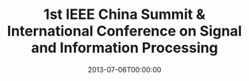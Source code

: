 ---
acronym: ChinaSIP
date: '2013-07-06T00:00:00'
ext_url: http://www.chinasip2013.org/
location: Beijing
submission_date: '2013-01-10T00:00:00'
title: 1st IEEE China Summit & International Conference on Signal and Information
  Processing
---